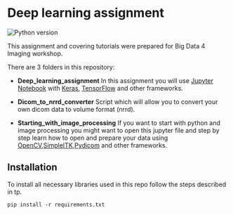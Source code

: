 # Deep learning assignment

![Python version](https://img.shields.io/badge/python-3.6-green.svg)

This assignment and covering tutorials were prepared for Big Data 4 Imaging workshop.

There are 3 folders in this repository:

* <b>Deep_learning_assignment</b>
In this assignment you will use [Jupyter Notebook](http://jupyter.org/) with [Keras](https://keras.io/), [TensorFlow](http://tensorflow.org/) and other frameworks. 

* <b>Dicom_to_nrrd_converter</b>
Script which will allow you to convert your own dicom data to volume format (nrrd).

* <b>Starting_with_image_processing</b>
If you want to start with python and image processing you might want to open this jupyter file and step by step learn how to open and prepare your data using [OpenCV](https://pypi.org/project/opencv-python/),[SimpleITK](http://www.simpleitk.org/SimpleITK/resources/software.html),[Pydicom](https://pydicom.github.io/) and other frameworks.



## Installation

To install all necessary libraries used in this repo follow the steps described in tp.

```
pip install -r requirements.txt
```


